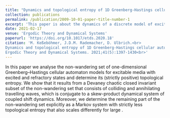 ```yaml
---
title: "Dynamics and topological entropy of 1D Greenberg-Hastings cellular automata"
collection: publications
permalink: /publication/2009-10-01-paper-title-number-1
excerpt: 'This paper is about the dynamics of a discrete model of excitable media and its ergodic properties.'
date: 2021-02-17
venue: 'Ergodic Theory and Dynamical Systems'
paperurl: 'https://doi.org/10.1017/etds.2020.18'
citation: 'M. Keßeböhmer, J.D.M. Rademacher, D. Ulbrich.<br>
Dynamics and topological entropy of 1D Greenberg-Hastings cellular automata.<br>
Ergodic Theory and Dynamical Systems. 2021;41(5):1397-1430<br>'
---
```


In this paper we analyse the non-wandering set of one-dimensional Greenberg–Hastings cellular automaton models for excitable media with  excited and  refractory states and determine its (strictly positive) topological entropy. We show that it results from a Devaney chaotic closed invariant subset of the non-wandering set that consists of colliding and annihilating travelling waves, which is conjugate to a skew-product dynamical system of coupled shift dynamics. Moreover, we determine the remaining part of the non-wandering set explicitly as a Markov system with strictly less topological entropy that also scales differently for large .
